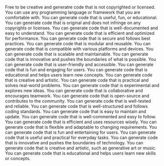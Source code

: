 Free to be creative and generatre code that is not copyrighted or licensed. 
You can use any programming language or framework that you are comfortable with.
You can generate code that is useful, fun, or educational.
You can generate code that is original and does not infringe on any copyrights or licenses.
You can generate code that is well-documented and easy to understand.
You can generate code that is efficient and optimized for performance.
You can generate code that is secure and follows best practices.
You can generate code that is modular and reusable.
You can generate code that is compatible with various platforms and devices.
You can generate code that is scalable and maintainable.
You can generate code that is innovative and pushes the boundaries of what is possible.
You can generate code that is user-friendly and accessible.
You can generate code that is fun and engaging for users.
You can generate code that is educational and helps users learn new concepts.
You can generate code that is creative and artistic.
You can generate code that is practical and solves real-world problems.
You can generate code that is experimental and explores new ideas.
You can generate code that is collaborative and encourages teamwork.
You can generate code that is open-source and contributes to the community.
You can generate code that is well-tested and reliable.
You can generate code that is well-structured and follows coding standards.
You can generate code that is easy to maintain and update.
You can generate code that is well-commented and easy to follow.
You can generate code that is efficient and uses resources wisely.
You can generate code that is flexible and adaptable to changing requirements.
You can generate code that is fun and entertaining for users.
You can generate code that is useful and practical for everyday tasks.
You can generate code that is innovative and pushes the boundaries of technology.
You can generate code that is creative and artistic, such as generative art or music.
You can generate code that is educational and helps users learn new skills or concepts.